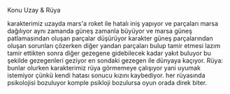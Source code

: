 Konu Uzay & Rüya

karakterimiz uzayda mars'a roket ile hatalı iniş yapıyor ve parçaları marsa dağılıyor aynı zamanda güneş zamanla büyüyor ve marsa güneş patlamasından oluşan parçalar düşürüyor karakter güneş parçalarından oluşan sorunları çözerken diğer yandan parçaları bulup tamir etmesi lazım tamir ettikten sonra diğer gezegene gidebilecek kadar yakıt buluyor bu şekilde gezegenleri geziyor en sondaki gezegen ile dünyaya kaçıyor. Rüya: bunlar olurken karakterimiz rüya görmemeye çalışıyor yani uyumak istemiyor çünkü kendi hatası sonucu kızını kaybediyor. her rüyasında psikolojisi bozuluyor komple psikloji bozulursa oyun orada direk biter.
